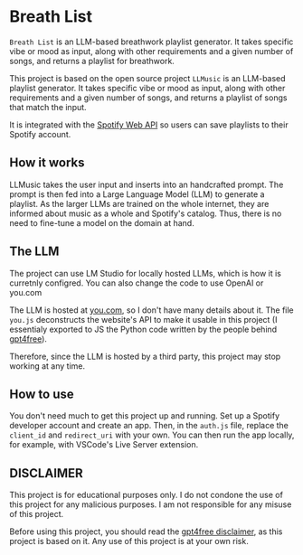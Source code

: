 # Breath List
`Breath List` is an LLM-based breathwork playlist generator. It takes specific vibe or mood as input, along with other requirements and a given number of songs, and returns a playlist for breathwork.

This project is based on the open source project `LLMusic` is an LLM-based playlist generator. It takes specific vibe or mood as input, along with other requirements and a given number of songs, and returns a playlist of songs that match the input.

It is integrated with the [Spotify Web API](https://developer.spotify.com/documentation/web-api/) so users can save playlists to their Spotify account.

## How it works

LLMusic takes the user input and inserts into an handcrafted prompt. The prompt is then fed into a Large Language Model (LLM) to generate a playlist. As the larger LLMs are trained on the whole internet, they are informed about music as a whole and Spotify's catalog. Thus, there is no need to fine-tune a model on the domain at hand.

## The LLM

The project can use LM Studio for locally hosted LLMs, which is how it is curretnly configred. You can also change the code to use OpenAI or you.com

The LLM is hosted at [you.com](you.com), so I don't have many details about it. The file `you.js` deconstructs the website's API to make it usable in this project (I essentialy exported to JS the Python code written by the people behind [gpt4free](https://github.com/xtekky/gpt4free)).

Therefore, since the LLM is hosted by a third party, this project may stop working at any time.

## How to use

You don't need much to get this project up and running. Set up a Spotify developer account and create an app. Then, in the `auth.js` file, replace the `client_id` and `redirect_uri` with your own. You can then run the app locally, for example, with VSCode's Live Server extension.

## DISCLAIMER

This project is for educational purposes only. I do not condone the use of this project for any malicious purposes. I am not responsible for any misuse of this project.

Before using this project, you should read the [gpt4free disclaimer](https://github.com/xtekky/gpt4free), as this project is based on it. Any use of this project is at your own risk.
